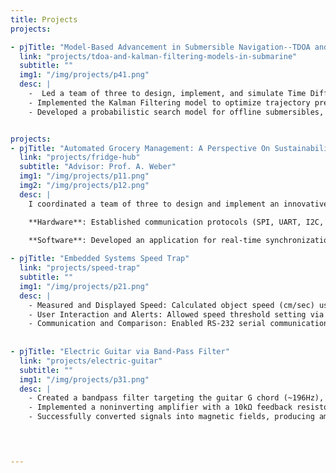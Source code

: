 ```yaml
---
title: Projects
projects:  

- pjTitle: "Model-Based Advancement in Submersible Navigation--TDOA and Kalman Filtering Techniques"
  link: "projects/tdoa-and-kalman-filtering-models-in-submarine"
  subtitle: ""
  img1: "/img/projects/p41.png"
  desc: |
    -  Led a team of three to design, implement, and simulate Time Difference of Arrival and Kalman Filtering Algorithms to compute the precise location of the submarine and predict its future projectile in scenarios involving loss of communication.
    - Implemented the Kalman Filtering model to optimize trajectory predictions, reduce noise impact, and improve localization accuracy
    - Developed a probabilistic search model for offline submersibles, employing Maximum Likelihood Estimation (MLE) to define initial search areas and patterns based on Kalman-filtered predictions![image](https://github.com/user-attachments/assets/31ab4ba4-81c1-490d-b304-ec941cbd7557)


projects:  
- pjTitle: "Automated Grocery Management: A Perspective On Sustainability"
  link: "projects/fridge-hub"
  subtitle: "Advisor: Prof. A. Weber"
  img1: "/img/projects/p11.png"
  img2: "/img/projects/p12.png"
  desc: | 
    I coordinated a team of three to design and implement an innovative embedded fridge management system. This project featured both local and remote iOS app UIs, enabling users to record details such as expiration dates and storage locations and manage their fridge contents from either interface.

    **Hardware**: Established communication protocols (SPI, UART, I2C, and parallel) between devices such as a temperature sensor, keypad, and barcode scanner, all integrated with an Atmega328p microcontroller.

    **Software**: Developed an application for real-time synchronization of grocery items via an information query mechanism implemented in a JSON-like format using Firebase. This included: 1)Entering and transmitting item information on either UI through a Raspberry Pi. 2)Monitoring the fridge's internal temperature. 3)Sending notifications for high temperatures and items nearing expiration.    
  
- pjTitle: "Embedded Systems Speed Trap"
  link: "projects/speed-trap"
  subtitle: ""
  img1: "/img/projects/p21.png"
  desc: |
    - Measured and Displayed Speed: Calculated object speed (cm/sec) using LED light sources and phototransistors, displaying results on an LCD and dial-type speedometer.
    - User Interaction and Alerts: Allowed speed threshold setting via a knob, indicated measurement progress with an LED, and triggered an alarm tone with a buzzer for threshold breaches.
    - Communication and Comparison: Enabled RS-232 serial communication to display and compare local and remote speed measurements, with comparison indicated by two LEDs.    
  
 
- pjTitle: "Electric Guitar via Band-Pass Filter"
  link: "projects/electric-guitar"
  subtitle: ""
  img1: "/img/projects/p31.png"
  desc: |
    - Created a bandpass filter targeting the guitar G chord (~196Hz), converting the magnetic field from plucked strings into signals, which are then filtered and amplified through an RC circuit and a noninverting amplifier.
    - Implemented a noninverting amplifier with a 10kΩ feedback resistor to amplify the pickup signal by a factor of 11.
    - Successfully converted signals into magnetic fields, producing amplified acoustic sound via a speaker, with the bandpass filter efficiently selecting and outputting signals within the target frequency range.    
  



---
```

